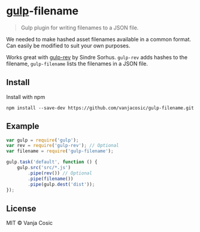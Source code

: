 # [gulp](https://github.com/wearefractal/gulp)-filename

> Gulp plugin for writing filenames to a JSON file.

We needed to make hashed asset filenames available in a common format.
Can easily be modified to suit your own purposes.

Works great with [gulp-rev](https://github.com/sindresorhus/gulp-rev) by Sindre Sorhus.
`gulp-rev` adds hashes to the filename, `gulp-filename` lists the filenames in a JSON file.

## Install

Install with npm

```
npm install --save-dev https://github.com/vanjacosic/gulp-filename.git
```


## Example

```js
var gulp = require('gulp');
var rev = require('gulp-rev'); // Optional
var filename = require('gulp-filename');

gulp.task('default', function () {
	gulp.src('src/*.js')
		.pipe(rev()) // Optional
		.pipe(filename())
		.pipe(gulp.dest('dist'));
});
```

## License
MIT © Vanja Cosic